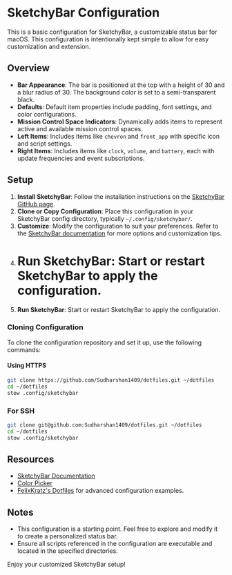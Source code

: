 # SketchyBar Configuration

This is a basic configuration for SketchyBar, a customizable status bar for macOS. This configuration is intentionally kept simple to allow for easy customization and extension.

## Overview

- **Bar Appearance**: The bar is positioned at the top with a height of 30 and a blur radius of 30. The background color is set to a semi-transparent black.
- **Defaults**: Default item properties include padding, font settings, and color configurations.
- **Mission Control Space Indicators**: Dynamically adds items to represent active and available mission control spaces.
- **Left Items**: Includes items like `chevron` and `front_app` with specific icon and script settings.
- **Right Items**: Includes items like `clock`, `volume`, and `battery`, each with update frequencies and event subscriptions.

## Setup

1. **Install SketchyBar**: Follow the installation instructions on the [SketchyBar GitHub page](https://github.com/FelixKratz/SketchyBar).
2. **Clone or Copy Configuration**: Place this configuration in your SketchyBar config directory, typically `~/.config/sketchybar/`.
3. **Customize**: Modify the configuration to suit your preferences. Refer to the [SketchyBar documentation](https://felixkratz.github.io/SketchyBar/) for more options and customization tips.
4. # **Run SketchyBar**: Start or restart SketchyBar to apply the configuration.
5. **Run SketchyBar**: Start or restart SketchyBar to apply the configuration.

### Cloning Configuration

To clone the configuration repository and set it up, use the following commands:

#### Using HTTPS

```bash
git clone https://github.com/Sudharshan1409/dotfiles.git ~/dotfiles
cd ~/dotfiles
stow .config/sketchybar
```

### For SSH

```bash
git clone git@github.com:Sudharshan1409/dotfiles.git ~/dotfiles
cd ~/dotfiles
stow .config/sketchybar
```

## Resources

- [SketchyBar Documentation](https://felixkratz.github.io/SketchyBar/)
- [Color Picker](https://felixkratz.github.io/SketchyBar/config/tricks#color-picker)
- [FelixKratz's Dotfiles](https://github.com/FelixKratz/dotfiles) for advanced configuration examples.

## Notes

- This configuration is a starting point. Feel free to explore and modify it to create a personalized status bar.
- Ensure all scripts referenced in the configuration are executable and located in the specified directories.

Enjoy your customized SketchyBar setup!

```

```
